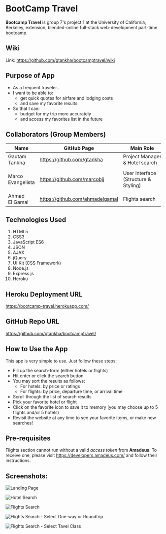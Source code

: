 # BootCamp Travel

**Bootcamp Travel** is group 7's project 1 at the University of California, Berkeley, extension, blended-online full-stack web-development part-time bootcamp.

## Wiki

Link: https://github.com/gtankha/bootcamptravel/wiki

## Purpose of App

- As a frequent traveler...
- I want to be able to:
  - get quick quotes for airfare and lodging costs
  - and save my favorite results
- So that I can:
  - budget for my trip more accurately
  - and access my favorites list in the future

## Collaborators (Group Members)

| Name              | GitHub Page                     | Main Role                            | Files                                    |
| ----------------- | ------------------------------- | ------------------------------------ | ---------------------------------------- |
| Gautam Tankha     | https://github.com/gtankha      | Project Manager & Hotel search       | `hotel.js`                               |
| Marco Evangelista | https://github.com/marcobjj     | User Interface (Structure & Styling) | `index.html`, `style.css`, & `script.js` |
| Ahmad El Gamal    | https://github.com/ahmadelgamal | Flights search                       | `flights.js`                             |

## Technologies Used

1. HTML5
2. CSS3
3. JavaScript ES6
4. JSON
5. AJAX
6. jQuery
7. UI Kit (CSS Framework)
8. Node.js
9. Express.js
10. Heroku

## Heroku Deployment URL

https://bootcamp-travel.herokuapp.com/

## GitHub Repo URL

https://github.com/gtankha/bootcamptravel/

## How to Use the App

This app is very simple to use. Just follow these steps:

- Fill up the search-form (either hotels or flights)
- Hit enter or click the search button
- You may sort the results as follows:
  - For hotels: by price or ratings
  - For flights: by price, departure time, or arrival time
- Scroll through the list of search results
- Pick your favorite hotel or flight
- Click on the favorite icon to save it to memory (you may choose up to 5 flights and/or 5 hotels)
- Revisit the website at any time to see your favorite items, or make new searches!

## Pre-requisites

Flights section cannot run without a valid _access token_ from **Amadeus**. To receive one, please visit https://developers.amadeus.com/ and follow their instructions.

## Screenshots:

![Landing Page](./public/assets/images/screen-shot-1.jpg)

![Hotel Search](./public/assets/images/screen-shot-3.jpg)

![Flights Search](./public/assets/images/screen-shot-2.jpg)

![Flights Search - Select One-way or Roundtrip](./public/assets/images/screen-shot-4.PNG)

![Flights Search - Select Tavel Class](./public/assets/images/screen-shot-5.PNG)
